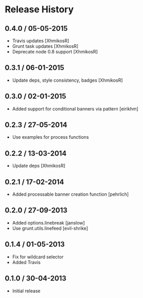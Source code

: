 # Release History

## 0.4.0 / 05-05-2015

* Travis updates [XhmikosR]
* Grunt task updates [XhmikosR]
* Deprecate node 0.8 support [XhmikosR]

## 0.3.1 / 06-01-2015

* Update deps, style consistency, badges [XhmikosR]

## 0.3.0 / 02-01-2015

* Added support for conditional banners via pattern [eirikhm]

## 0.2.3 / 27-05-2014

* Use examples for process functions

## 0.2.2 / 13-03-2014

* Update deps [XhmikosR]

## 0.2.1 / 17-02-2014

* Added processable banner creation function [pehrlich]

## 0.2.0 / 27-09-2013

* Added options.linebreak [janslow]
* Use grunt.utils.linefeed [evil-shrike]

## 0.1.4 / 01-05-2013

* Fix for wildcard selector
* Added Travis

## 0.1.0 / 30-04-2013

* Initial release
